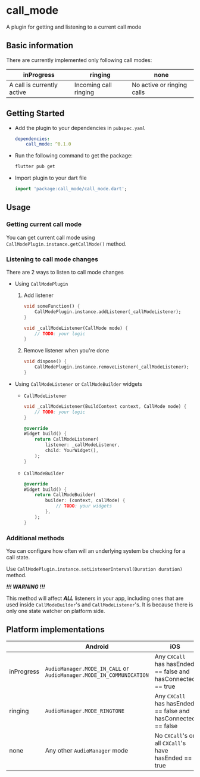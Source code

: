 # call_mode

A plugin for getting and listening to a current call mode

## Basic information

There are currently implemented only following call modes:

| inProgress                 | ringing               | none                       |
|----------------------------|-----------------------|----------------------------|
| A call is currently active | Incoming call ringing | No active or ringing calls |

## Getting Started

- Add the plugin to your dependencies in `pubspec.yaml`

    ```yaml
    dependencies:
        call_mode: ^0.1.0
    ```

- Run the following command to get the package:
    ```bash
    flutter pub get
    ```

- Import plugin to your dart file

    ```dart
    import 'package:call_mode/call_mode.dart';
    ```

## Usage

### Getting current call mode
You can get current call mode using `CallModePlugin.instance.getCallMode()` method.

### Listening to call mode changes
There are 2 ways to listen to call mode changes

- Using `CallModePlugin`

    1. Add listener

        ```dart
        void someFunction() {
            CallModePlugin.instance.addListener(_callModeListener);
        }
        
        void _callModeListener(CallMode mode) {
            // TODO: your logic
        }
        ```

    1. Remove listener when you're done

        ```dart
        void dispose() {
            CallModePlugin.instance.removeListener(_callModeListener);
        }
        ```

- Using `CallModeListener` or `CallModeBuilder` widgets

    - `CallModeListener`
        ```dart
        void _callModeListener(BuildContext context, CallMode mode) {
            // TODO: your logic
        }
        
        @override
        Widget build() {
            return CallModeListener(
                listener: _callModeListener,
                child: YourWidget(),
            );
        }
        ```

    - `CallModeBuilder`
        ```dart
        @override
        Widget build() {
            return CallModeBuilder(
                builder: (context, callMode) {
                    // TODO: your widgets
                },
            );
        }
        ```

### Additional methods
You can configure how often will an underlying system be checking for a call state.

Use `CallModePlugin.instance.setListenerInterval(Duration duration)` method.

***!!! WARNING !!!***

This method will affect ***ALL*** listeners in your app, including ones that are used inside
`CallModeBuilder`'s and `CallModeListener`'s. It is because there is only one state watcher
on platform side.

## Platform implementations

|            | Android                                                             | iOS                                                          |
|------------|---------------------------------------------------------------------|--------------------------------------------------------------|
| inProgress | `AudioManager.MODE_IN_CALL` or `AudioManager.MODE_IN_COMMUNICATION` | Any `CXCall` has hasEnded == false and hasConnected == true  |
| ringing    | `AudioManager.MODE_RINGTONE`                                        | Any `CXCall` has hasEnded == false and hasConnected == false |
| none       | Any other `AudioManager` mode                                       | No `CXCall`'s or all `CXCall`'s have hasEnded == true        |